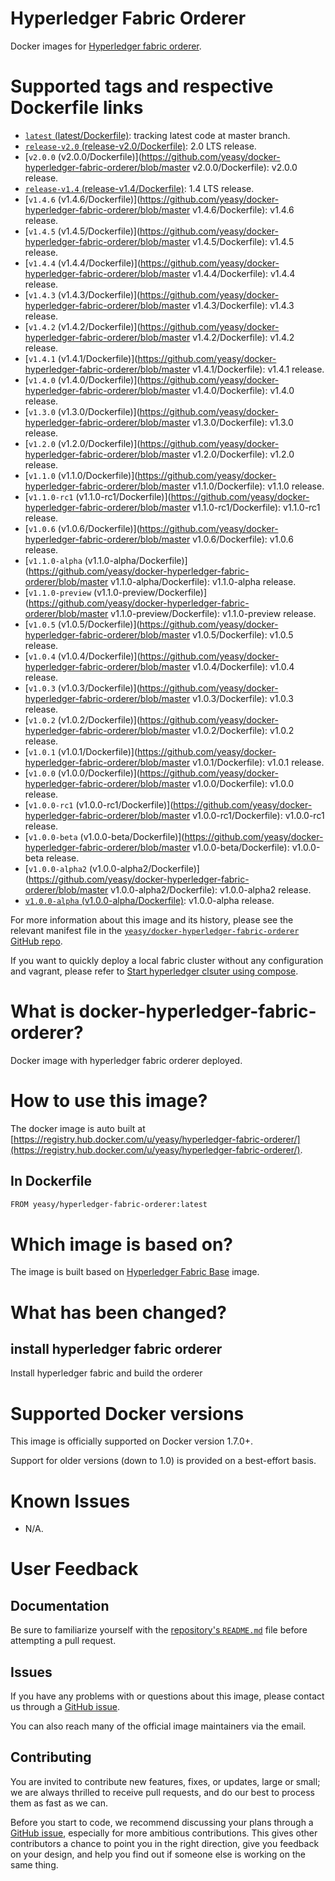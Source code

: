 Hyperledger Fabric Orderer
===
Docker images for [Hyperledger fabric orderer](https://github.com/hyperledger/fabric).

# Supported tags and respective Dockerfile links

* [`latest` (latest/Dockerfile)](https://github.com/yeasy/docker-hyperledger-fabric-orderer/blob/master/Dockerfile): tracking latest code at master branch.
* [`release-v2.0` (release-v2.0/Dockerfile)](https://github.com/yeasy/docker-hyperledger-fabric-orderer/blob/master/release-v2.0/Dockerfile): 2.0 LTS release.
* [`v2.0.0` (v2.0.0/Dockerfile)](https://github.com/yeasy/docker-hyperledger-fabric-orderer/blob/master v2.0.0/Dockerfile): v2.0.0 release.
* [`release-v1.4` (release-v1.4/Dockerfile)](https://github.com/yeasy/docker-hyperledger-fabric-orderer/blob/master/release-v1.4/Dockerfile): 1.4 LTS release.
* [`v1.4.6` (v1.4.6/Dockerfile)](https://github.com/yeasy/docker-hyperledger-fabric-orderer/blob/master v1.4.6/Dockerfile): v1.4.6 release.
* [`v1.4.5` (v1.4.5/Dockerfile)](https://github.com/yeasy/docker-hyperledger-fabric-orderer/blob/master v1.4.5/Dockerfile): v1.4.5 release.
* [`v1.4.4` (v1.4.4/Dockerfile)](https://github.com/yeasy/docker-hyperledger-fabric-orderer/blob/master v1.4.4/Dockerfile): v1.4.4 release.
* [`v1.4.3` (v1.4.3/Dockerfile)](https://github.com/yeasy/docker-hyperledger-fabric-orderer/blob/master v1.4.3/Dockerfile): v1.4.3 release.
* [`v1.4.2` (v1.4.2/Dockerfile)](https://github.com/yeasy/docker-hyperledger-fabric-orderer/blob/master v1.4.2/Dockerfile): v1.4.2 release.
* [`v1.4.1` (v1.4.1/Dockerfile)](https://github.com/yeasy/docker-hyperledger-fabric-orderer/blob/master v1.4.1/Dockerfile): v1.4.1 release.
* [`v1.4.0` (v1.4.0/Dockerfile)](https://github.com/yeasy/docker-hyperledger-fabric-orderer/blob/master v1.4.0/Dockerfile): v1.4.0 release.
* [`v1.3.0` (v1.3.0/Dockerfile)](https://github.com/yeasy/docker-hyperledger-fabric-orderer/blob/master v1.3.0/Dockerfile): v1.3.0 release.
* [`v1.2.0` (v1.2.0/Dockerfile)](https://github.com/yeasy/docker-hyperledger-fabric-orderer/blob/master v1.2.0/Dockerfile): v1.2.0 release.
* [`v1.1.0` (v1.1.0/Dockerfile)](https://github.com/yeasy/docker-hyperledger-fabric-orderer/blob/master v1.1.0/Dockerfile): v1.1.0 release.
* [`v1.1.0-rc1` (v1.1.0-rc1/Dockerfile)](https://github.com/yeasy/docker-hyperledger-fabric-orderer/blob/master v1.1.0-rc1/Dockerfile): v1.1.0-rc1 release.
* [`v1.0.6` (v1.0.6/Dockerfile)](https://github.com/yeasy/docker-hyperledger-fabric-orderer/blob/master v1.0.6/Dockerfile): v1.0.6 release.
* [`v1.1.0-alpha` (v1.1.0-alpha/Dockerfile)](https://github.com/yeasy/docker-hyperledger-fabric-orderer/blob/master v1.1.0-alpha/Dockerfile): v1.1.0-alpha release.
* [`v1.1.0-preview` (v1.1.0-preview/Dockerfile)](https://github.com/yeasy/docker-hyperledger-fabric-orderer/blob/master v1.1.0-preview/Dockerfile): v1.1.0-preview release.
* [`v1.0.5` (v1.0.5/Dockerfile)](https://github.com/yeasy/docker-hyperledger-fabric-orderer/blob/master v1.0.5/Dockerfile): v1.0.5 release.
* [`v1.0.4` (v1.0.4/Dockerfile)](https://github.com/yeasy/docker-hyperledger-fabric-orderer/blob/master v1.0.4/Dockerfile): v1.0.4 release.
* [`v1.0.3` (v1.0.3/Dockerfile)](https://github.com/yeasy/docker-hyperledger-fabric-orderer/blob/master v1.0.3/Dockerfile): v1.0.3 release.
* [`v1.0.2` (v1.0.2/Dockerfile)](https://github.com/yeasy/docker-hyperledger-fabric-orderer/blob/master v1.0.2/Dockerfile): v1.0.2 release.
* [`v1.0.1` (v1.0.1/Dockerfile)](https://github.com/yeasy/docker-hyperledger-fabric-orderer/blob/master v1.0.1/Dockerfile): v1.0.1 release.
* [`v1.0.0` (v1.0.0/Dockerfile)](https://github.com/yeasy/docker-hyperledger-fabric-orderer/blob/master v1.0.0/Dockerfile): v1.0.0 release.
* [`v1.0.0-rc1` (v1.0.0-rc1/Dockerfile)](https://github.com/yeasy/docker-hyperledger-fabric-orderer/blob/master v1.0.0-rc1/Dockerfile): v1.0.0-rc1 release.
* [`v1.0.0-beta` (v1.0.0-beta/Dockerfile)](https://github.com/yeasy/docker-hyperledger-fabric-orderer/blob/master v1.0.0-beta/Dockerfile): v1.0.0-beta release.
* [`v1.0.0-alpha2` (v1.0.0-alpha2/Dockerfile)](https://github.com/yeasy/docker-hyperledger-fabric-orderer/blob/master v1.0.0-alpha2/Dockerfile): v1.0.0-alpha2 release.
* [`v1.0.0-alpha` (v1.0.0-alpha/Dockerfile)](https://github.com/yeasy/docker-hyperledger-fabric-orderer/blob/master/v1.0.0-alpha/Dockerfile): v1.0.0-alpha release.

For more information about this image and its history, please see the relevant manifest file in the [`yeasy/docker-hyperledger-fabric-orderer` GitHub repo](https://github.com/yeasy/docker-hyperledger-fabric-orderer).

If you want to quickly deploy a local fabric cluster without any configuration and vagrant, please refer to [Start hyperledger clsuter using compose](https://github.com/yeasy/docker-compose-files#hyperledger_fabric).

# What is docker-hyperledger-fabric-orderer?
Docker image with hyperledger fabric orderer deployed. 

# How to use this image?
The docker image is auto built at [https://registry.hub.docker.com/u/yeasy/hyperledger-fabric-orderer/](https://registry.hub.docker.com/u/yeasy/hyperledger-fabric-orderer/).

## In Dockerfile
```sh
FROM yeasy/hyperledger-fabric-orderer:latest
```

# Which image is based on?
The image is built based on [Hyperledger Fabric Base](https://hub.docker.com/r/yeasy/hyperledger-fabric-base) image.

# What has been changed?
## install hyperledger fabric orderer
Install hyperledger fabric and build the orderer 

# Supported Docker versions
This image is officially supported on Docker version 1.7.0+.

Support for older versions (down to 1.0) is provided on a best-effort basis.

# Known Issues
* N/A.

# User Feedback
## Documentation
Be sure to familiarize yourself with the [repository's `README.md`](https://github.com/yeasy/docker-hyperledger-fabric-orderer/blob/master/README.md) file before attempting a pull request.

## Issues
If you have any problems with or questions about this image, please contact us through a [GitHub issue](https://github.com/yeasy/docker-hyperledger-fabric-orderer/issues).

You can also reach many of the official image maintainers via the email.

## Contributing

You are invited to contribute new features, fixes, or updates, large or small; we are always thrilled to receive pull requests, and do our best to process them as fast as we can.

Before you start to code, we recommend discussing your plans through a [GitHub issue](https://github.com/yeasy/docker-hyperledger-fabric-orderer/issues), especially for more ambitious contributions. This gives other contributors a chance to point you in the right direction, give you feedback on your design, and help you find out if someone else is working on the same thing.
